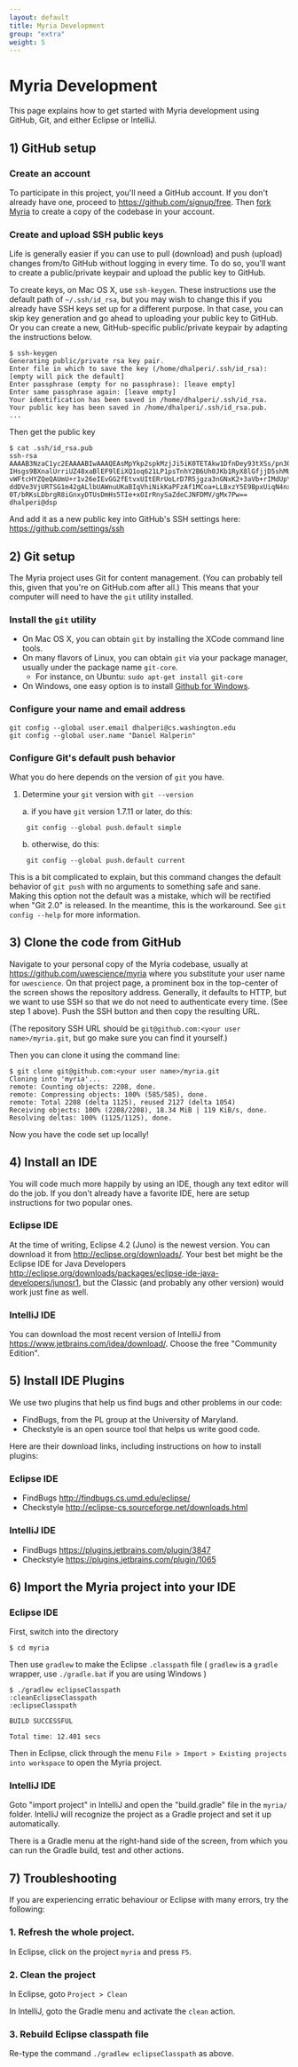```yaml
---
layout: default
title: Myria Development
group: "extra"
weight: 5
---
```


# Myria Development

This page explains how to get started with Myria development using GitHub, Git, 
and either Eclipse or IntelliJ.

## 1) GitHub setup

### Create an account
To participate in this project, you'll need a GitHub account. If you don't already have one, proceed to <https://github.com/signup/free>. Then [fork Myria](https://github.com/uwescience/myria/fork) to create a copy of the codebase in your account.

### Create and upload SSH public keys
Life is generally easier if you can use to pull (download) and push (upload) changes from/to GitHub without logging in every time. To do so, you'll want to create a public/private keypair and upload the public key to GitHub.

To create keys, on Mac OS X, use `ssh-keygen`. These instructions use the default path of `~/.ssh/id_rsa`, but you may wish to change this if you already have SSH keys set up for a different purpose. In that case, you can skip key generation and go ahead to uploading your public key to GitHub. Or you can create a new, GitHub-specific public/private keypair by adapting the instructions below.

    $ ssh-keygen
    Generating public/private rsa key pair.
    Enter file in which to save the key (/home/dhalperi/.ssh/id_rsa): [empty will pick the default]
    Enter passphrase (empty for no passphrase): [leave empty]
    Enter same passphrase again: [leave empty]
    Your identification has been saved in /home/dhalperi/.ssh/id_rsa.
    Your public key has been saved in /home/dhalperi/.ssh/id_rsa.pub.
    ...

Then get the public key

    $ cat .ssh/id_rsa.pub
    ssh-rsa AAAAB3NzaC1yc2EAAAABIwAAAQEAsMpYkp2spkMzjJi5iK0TETAkw1DfnDey93tXSs/pn30y
    IHsgs9BXnalUrriUZ48xaBlEF9lEiXQ1oq621LP1psTnhY2B6Uh0JKb1RyX8lGfjjD5shMUu69ceWbhU
    vWFtcHYZQeQAUmU+r1v26eIEvGG2fEtvxUItERrUoLrD7R5jgza3nGNxK2+3aVb+rIMdUpYHalsj8PU2
    ddDVe3VjURTSG1m42gALlbUAWnuUKaBIqVhiNikKaPFzAf1MCoa+LLBxzY5E9BpxUiqN4nxvYI2lb4QY
    0T/bRKsLDbrgR8iGnxyDTUsDmHs5TIe+xOIrRnySaZdeCJNFDMV/gMx7Pw== dhalperi@dsp

And add it as a new public key into GitHub's SSH settings here: <https://github.com/settings/ssh>

## 2) Git setup

The Myria project uses Git for content management. (You can probably tell this, given that you're on GitHub.com after all.) This means that your computer will need to have the `git` utility installed.

### Install the `git` utility
* On Mac OS X, you can obtain `git` by installing the XCode command line tools.
* On many flavors of Linux, you can obtain `git` via your package manager, usually under the package name `git-core`.
  * For instance, on  Ubuntu: `sudo apt-get install git-core`
* On Windows, one easy option is to install [Github for Windows](https://windows.github.com/).

### Configure your name and email address

    git config --global user.email dhalperi@cs.washington.edu
    git config --global user.name "Daniel Halperin"

### Configure Git's default push behavior

What you do here depends on the version of `git` you have.

1. Determine your `git` version with `git --version`

    a. if you have `git` version 1.7.11 or later, do this:

        git config --global push.default simple

    b. otherwise, do this:

        git config --global push.default current

This is a bit complicated to explain, but this command changes the default behavior of `git push` with no arguments to something safe and sane. Making this option not the default was a mistake, which will be rectified when "Git 2.0" is released. In the meantime, this is the workaround. See `git config --help` for more information.

## 3) Clone the code from GitHub

Navigate to your personal copy of the Myria codebase, usually at <https://github.com/uwescience/myria> where you substitute your user name for `uwescience`. On that project page, a prominent box in the top-center of the screen shows the repository address. Generally, it defaults to HTTP, but we want to use SSH so that we do not need to authenticate every time. (See step 1 above). Push the SSH button and then copy the resulting URL.

(The repository SSH URL should be `git@github.com:<your user name>/myria.git`, but go make sure you can find it yourself.)

Then you can clone it using the command line:

    $ git clone git@github.com:<your user name>/myria.git
    Cloning into 'myria'...
    remote: Counting objects: 2208, done.
    remote: Compressing objects: 100% (585/585), done.
    remote: Total 2208 (delta 1125), reused 2127 (delta 1054)
    Receiving objects: 100% (2208/2208), 18.34 MiB | 119 KiB/s, done.
    Resolving deltas: 100% (1125/1125), done.

Now you have the code set up locally!

## 4) Install an IDE

You will code much more happily by using an IDE, though any text editor will do the job.
If you don't already have a favorite IDE, here are setup instructions for two popular ones.

### Eclipse IDE

At the time of writing, Eclipse 4.2 (Juno) is the newest version. You can download it from <http://eclipse.org/downloads/>. Your best bet might be the Eclipse IDE for Java Developers <http://eclipse.org/downloads/packages/eclipse-ide-java-developers/junosr1>, but the Classic (and probably any other version) would work just fine as well.

### IntelliJ IDE

You can download the most recent version of IntelliJ from <https://www.jetbrains.com/idea/download/>.  Choose the free "Community Edition".

## 5) Install IDE Plugins
We use two plugins that help us find bugs and other problems in our code:

* FindBugs, from the PL group at the University of Maryland. 
* Checkstyle is an open source tool that helps us write good code. 

Here are their download links, including instructions on how to install plugins:

### Eclipse IDE
* FindBugs <http://findbugs.cs.umd.edu/eclipse/>
* Checkstyle <http://eclipse-cs.sourceforge.net/downloads.html>

### IntelliJ IDE
* FindBugs <https://plugins.jetbrains.com/plugin/3847>
* Checkstyle <https://plugins.jetbrains.com/plugin/1065>


## 6) Import the Myria project into your IDE

### Eclipse IDE
First, switch into the directory

    $ cd myria

Then use `gradlew` to make the Eclipse `.classpath` file ( `gradlew` is a `gradle` wrapper, use `./gradle.bat` if you are using Windows )

    $ ./gradlew eclipseClasspath
    :cleanEclipseClasspath
    :eclipseClasspath

    BUILD SUCCESSFUL

    Total time: 12.401 secs

Then in Eclipse, click through the menu 
`File > Import > Existing projects into workspace`
to open the Myria project.


### IntelliJ IDE
Goto "import project" in IntelliJ and open the "build.gradle" file in the `myria/` folder.
IntelliJ will recognize the project as a Gradle project and set it up automatically.

There is a Gradle menu at the right-hand side of the screen, 
from which you can run the Gradle build, test and other actions. 

## 7) Troubleshooting

If you are experiencing erratic behaviour or Eclipse with many errors, try the following:

### 1. Refresh the whole project. 

In Eclipse, click on the project `myria` and press `F5`.

### 2. Clean the project

In Eclipse, goto `Project > Clean`

In IntelliJ, goto the Gradle menu and activate the `clean` action.

### 3. Rebuild Eclipse classpath file

Re-type the command `./gradlew eclipseClasspath` as above.